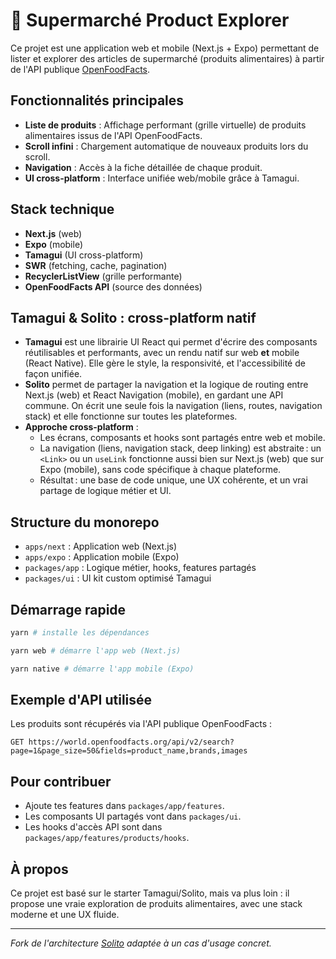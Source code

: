 # 🛒 Supermarché Product Explorer

Ce projet est une application web et mobile (Next.js + Expo) permettant de lister et explorer des articles de supermarché (produits alimentaires) à partir de l'API publique [OpenFoodFacts](https://world.openfoodfacts.org/api/v2).

## Fonctionnalités principales

- **Liste de produits** : Affichage performant (grille virtuelle) de produits alimentaires issus de l'API OpenFoodFacts.
- **Scroll infini** : Chargement automatique de nouveaux produits lors du scroll.
- **Navigation** : Accès à la fiche détaillée de chaque produit.
- **UI cross-platform** : Interface unifiée web/mobile grâce à Tamagui.

## Stack technique

- **Next.js** (web)
- **Expo** (mobile)
- **Tamagui** (UI cross-platform)
- **SWR** (fetching, cache, pagination)
- **RecyclerListView** (grille performante)
- **OpenFoodFacts API** (source des données)

## Tamagui & Solito : cross-platform natif

- **Tamagui** est une librairie UI React qui permet d'écrire des composants réutilisables et performants, avec un rendu natif sur web **et** mobile (React Native). Elle gère le style, la responsivité, et l'accessibilité de façon unifiée.
- **Solito** permet de partager la navigation et la logique de routing entre Next.js (web) et React Navigation (mobile), en gardant une API commune. On écrit une seule fois la navigation (liens, routes, navigation stack) et elle fonctionne sur toutes les plateformes.
- **Approche cross-platform** :
  - Les écrans, composants et hooks sont partagés entre web et mobile.
  - La navigation (liens, navigation stack, deep linking) est abstraite : un `<Link>` ou un `useLink` fonctionne aussi bien sur Next.js (web) que sur Expo (mobile), sans code spécifique à chaque plateforme.
  - Résultat : une base de code unique, une UX cohérente, et un vrai partage de logique métier et UI.

## Structure du monorepo

- `apps/next` : Application web (Next.js)
- `apps/expo` : Application mobile (Expo)
- `packages/app` : Logique métier, hooks, features partagés
- `packages/ui` : UI kit custom optimisé Tamagui

## Démarrage rapide

```sh
yarn # installe les dépendances

yarn web # démarre l'app web (Next.js)

yarn native # démarre l'app mobile (Expo)
```

## Exemple d'API utilisée

Les produits sont récupérés via l'API publique OpenFoodFacts :

```
GET https://world.openfoodfacts.org/api/v2/search?page=1&page_size=50&fields=product_name,brands,images
```

## Pour contribuer

- Ajoute tes features dans `packages/app/features`.
- Les composants UI partagés vont dans `packages/ui`.
- Les hooks d'accès API sont dans `packages/app/features/products/hooks`.

## À propos

Ce projet est basé sur le starter Tamagui/Solito, mais va plus loin : il propose une vraie exploration de produits alimentaires, avec une stack moderne et une UX fluide.

---

*Fork de l'architecture [Solito](https://solito.dev) adaptée à un cas d'usage concret.*

